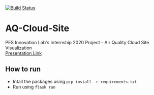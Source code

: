 [![Build Status](https://travis-ci.com/srujandeshpande/AQ-Cloud-Site.svg?branch=master)](https://travis-ci.com/srujandeshpande/AQ-Cloud-Site)  
# AQ-Cloud-Site
PES Innovation Lab's Internship 2020 Project - Air Quality Cloud Site Visualization  
[Presentation Link](https://drive.google.com/file/d/1UyhHgBk02pf-diae1FCsIPtTNQCV3dE_/view?usp=sharing)

## How to run
- Intall the packages using `pip install -r requirements.txt`
- Run using `flask run`
